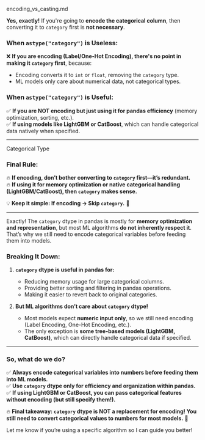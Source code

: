 encoding_vs_casting.md

**Yes, exactly!** If you're going to **encode the categorical column**, then converting it to `category` first is **not necessary**.  

### **When `astype("category")` is Useless:**
❌ **If you are encoding (Label/One-Hot Encoding), there's no point in making it `category` first**, because:  
- Encoding converts it to `int` or `float`, removing the `category` type.  
- ML models only care about numerical data, not categorical types.  

### **When `astype("category")` is Useful:**
✅ **If you are NOT encoding but just using it for pandas efficiency** (memory optimization, sorting, etc.).  
✅ **If using models like LightGBM or CatBoost**, which can handle categorical data natively when specified.  

---

Categorical Type

### **Final Rule:**
🔥 **If encoding, don’t bother converting to `category` first—it’s redundant.**  
🔥 **If using it for memory optimization or native categorical handling (LightGBM/CatBoost), then `category` makes sense.**  

💡 **Keep it simple: If encoding → Skip `category`.** 🚀

---

Exactly! The `category` dtype in pandas is mostly for **memory optimization and representation**, but most ML algorithms **do not inherently respect it**. That’s why we still need to encode categorical variables before feeding them into models.  

### **Breaking It Down:**
1. **`category` dtype is useful in pandas for:**  
   - Reducing memory usage for large categorical columns.  
   - Providing better sorting and filtering in pandas operations.  
   - Making it easier to revert back to original categories.  

2. **But ML algorithms don’t care about `category` dtype!**  
   - Most models expect **numeric input only**, so we still need encoding (Label Encoding, One-Hot Encoding, etc.).  
   - The only exception is **some tree-based models (LightGBM, CatBoost)**, which can directly handle categorical data if specified.  

---

### **So, what do we do?**
✅ **Always encode categorical variables into numbers before feeding them into ML models.**  
✅ **Use `category` dtype only for efficiency and organization within pandas.**  
✅ **If using LightGBM or CatBoost, you can pass categorical features without encoding (but still specify them!).**  

🔥 **Final takeaway: `category` dtype is NOT a replacement for encoding! You still need to convert categorical values to numbers for most models.** 🚀  

Let me know if you’re using a specific algorithm so I can guide you better!